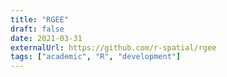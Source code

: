 ```yaml
---
title: "RGEE"
draft: false
date: 2021-03-31
externalUrl: https://github.com/r-spatial/rgee
tags: ["academic", "R", "development"]
---
```

